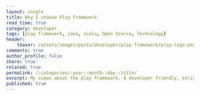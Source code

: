 ```yaml
---
layout: single
title: Why I choose Play Framework
read_time: true
category: developer
tags: [play framework, java, scala, Open Source, Technology]
header:
    teaser: /assets/images/posts/developer/play-framework/play-logo.png
comments: true
author_profile: false
share: true
related: true
permalink: /:categories/:year-:month-:day-:title/
excerpt: My views about the play framework. A developer friendly, solid and fast framework built for web and mobile that can scale massively. 
published: true
---
```

